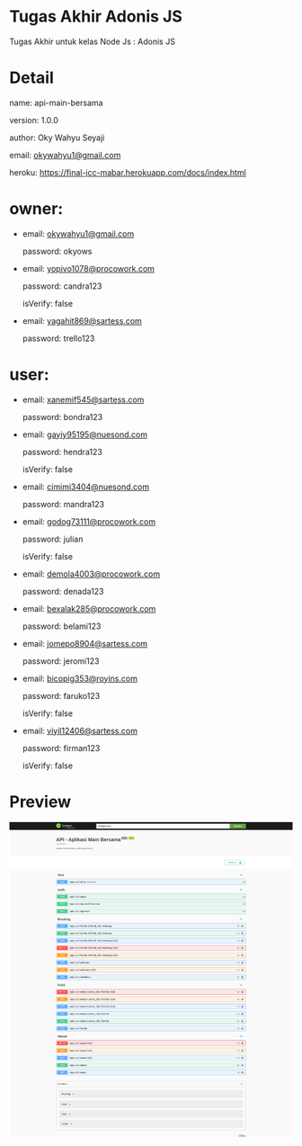 # Tugas Akhir Adonis JS
Tugas Akhir untuk kelas Node Js : Adonis JS

# Detail
name: api-main-bersama

version: 1.0.0

author: Oky Wahyu Seyaji

email: okywahyu1@gmail.com

heroku: https://final-jcc-mabar.herokuapp.com/docs/index.html

# owner:

- email: okywahyu1@gmail.com
  
  password: okyows
  
- email: yopivo1078@procowork.com

  password: candra123

  isVerify: false
  
- email: yagahit869@sartess.com
  
  password: trello123

# user:
  
- email: xanemif545@sartess.com
  
  password: bondra123
  
- email: gayiy95195@nuesond.com
  
  password: hendra123
  
  isVerify: false
  
- email: cimimi3404@nuesond.com
  
  password: mandra123
  
- email: godog73111@procowork.com
  
  password: julian
  
  isVerify: false
  
- email: demola4003@procowork.com
  
  password: denada123
  
- email: bexalak285@procowork.com
  
  password: belami123
  
- email: jomepo8904@sartess.com
  
  password: jeromi123
  
- email: bicopig353@royins.com
  
  password: faruko123
  
  isVerify: false
  
- email: viyil12406@sartess.com
  
  password: firman123
  
  isVerify: false
  
 
# Preview
![Preview](https://github.com/okyws/Tugas_Akhir_Adonis_JS/blob/master/screencapture-final-jcc-mabar-herokuapp-docs-index-html-2022-10-11-11_53_31.png
 "Preview") 
